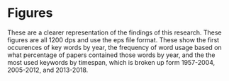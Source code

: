 # Figures

These are a clearer representation of the findings of this research. These figures are all 1200 dps and use the eps file format. 
These show the first occurences of key words by year, the frequency of word usage based on what percentage of papers contained
those words by year, and the the most used keywords by timespan, which is broken up form 1957-2004, 2005-2012, and 2013-2018.
